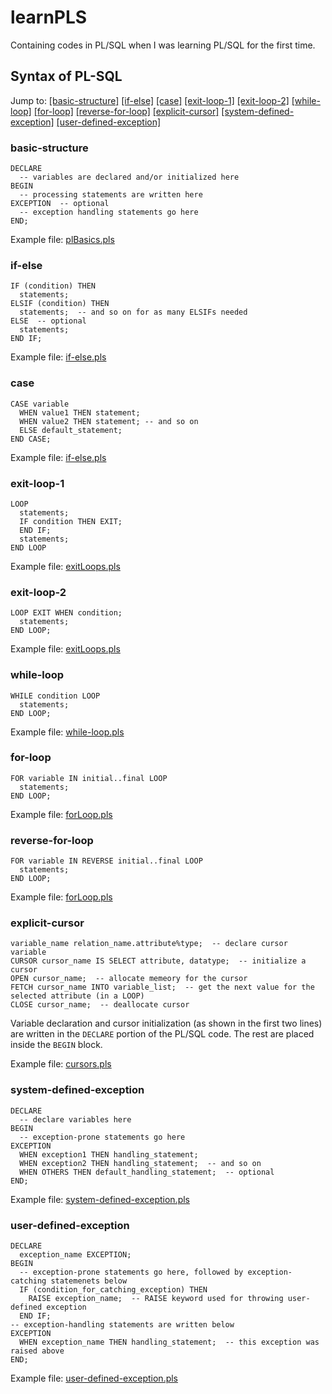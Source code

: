 # learnPLS
Containing codes in PL/SQL when I was learning PL/SQL for the first time.

## Syntax of PL-SQL
Jump to: [[basic-structure]](#basic-structure) [[if-else]](#if-else) [[case]](#case) [[exit-loop-1]](#exit-loop-1) [[exit-loop-2]](#exit-loop-2) [[while-loop]](#while-loop) [[for-loop]](#for-loop) [[reverse-for-loop]](#reverse-for-loop) [[explicit-cursor]](#explicit-cursor) [[system-defined-exception]](#system-defined-exception) [[user-defined-exception]](#user-defined-exception)

### basic-structure
```cool
DECLARE
  -- variables are declared and/or initialized here
BEGIN
  -- processing statements are written here
EXCEPTION  -- optional
  -- exception handling statements go here
END;
```
Example file: [plBasics.pls](https://github.com/rafi007akhtar/learnPLS/blob/master/plBasics.pls)

### if-else
```cool
IF (condition) THEN
  statements;
ELSIF (condition) THEN
  statements;  -- and so on for as many ELSIFs needed 
ELSE  -- optional
  statements;
END IF;
```
Example file: [if-else.pls](https://github.com/rafi007akhtar/learnPLS/blob/master/if-else.pls)

### case
```cool
CASE variable
  WHEN value1 THEN statement;
  WHEN value2 THEN statement; -- and so on
  ELSE default_statement;
END CASE;
```
Example file: [if-else.pls](https://github.com/rafi007akhtar/learnPLS/blob/master/if-else.pls)


### exit-loop-1
```cool
LOOP
  statements;
  IF condition THEN EXIT;
  END IF;
  statements;
END LOOP
```
Example file: [exitLoops.pls](https://github.com/rafi007akhtar/learnPLS/blob/master/exitLoops.pls)

### exit-loop-2
```cool
LOOP EXIT WHEN condition;
  statements;
END LOOP;
```
Example file: [exitLoops.pls](https://github.com/rafi007akhtar/learnPLS/blob/master/exitLoops.pls)


### while-loop
```cool
WHILE condition LOOP
  statements;
END LOOP;
```
Example file: [while-loop.pls](https://github.com/rafi007akhtar/learnPLS/blob/master/whileLoop.pls)

### for-loop
```cool
FOR variable IN initial..final LOOP
  statements;
END LOOP;
```
Example file: [forLoop.pls](https://github.com/rafi007akhtar/learnPLS/blob/master/forLoop.pls)

### reverse-for-loop
```cool
FOR variable IN REVERSE initial..final LOOP
  statements;
END LOOP;
```
Example file: [forLoop.pls](https://github.com/rafi007akhtar/learnPLS/blob/master/forLoop.pls)

### explicit-cursor
```cool
variable_name relation_name.attribute%type;  -- declare cursor variable
CURSOR cursor_name IS SELECT attribute, datatype;  -- initialize a cursor
OPEN cursor_name;  -- allocate memeory for the cursor
FETCH cursor_name INTO variable_list;  -- get the next value for the selected attribute (in a LOOP)
CLOSE cursor_name;  -- deallocate cursor
```
Variable declaration and cursor initialization (as shown in the first two lines) are written in the `DECLARE` portion of the PL/SQL code. The rest are placed inside the `BEGIN` block.

Example file: [cursors.pls](https://github.com/rafi007akhtar/learnPLS/blob/master/cursors.pls)

### system-defined-exception
```cool
DECLARE
  -- declare variables here
BEGIN
  -- exception-prone statements go here
EXCEPTION
  WHEN exception1 THEN handling_statement;
  WHEN exception2 THEN handling_statement;  -- and so on
  WHEN OTHERS THEN default_handling_statement;  -- optional
END;
```
Example file: [system-defined-exception.pls](https://github.com/rafi007akhtar/learnPLS/blob/master/system-defined-exception.pls)

### user-defined-exception
```cool
DECLARE
  exception_name EXCEPTION;
BEGIN
  -- exception-prone statements go here, followed by exception-catching statemenets below
  IF (condition_for_catching_exception) THEN
    RAISE exception_name;  -- RAISE keyword used for throwing user-defined exception
  END IF; 
-- exception-handling statements are written below
EXCEPTION
  WHEN exception_name THEN handling_statement;  -- this exception was raised above
END;
```
Example file: [user-defined-exception.pls](https://github.com/rafi007akhtar/learnPLS/blob/master/user-defined-exception.pls)

